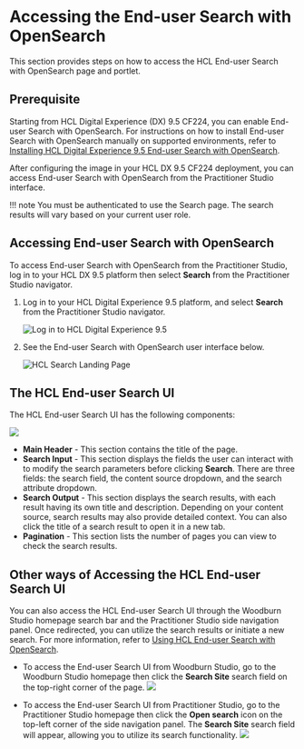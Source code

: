 # Accessing the End-user Search with OpenSearch

This section provides steps on how to access the HCL End-user Search with OpenSearch page and portlet.

## Prerequisite

Starting from HCL Digital Experience (DX) 9.5 CF224, you can enable End-user Search with OpenSearch. For instructions on how to install End-user Search with OpenSearch manually on supported environments, refer to [Installing HCL Digital Experience 9.5 End-user Search with OpenSearch](../installation/index.md).

After configuring the image in your HCL DX 9.5 CF224 deployment, you can access End-user Search with OpenSearch from the Practitioner Studio interface.

!!! note
    You must be authenticated to use the Search page. The search results will vary based on your current user role.


## Accessing End-user Search with OpenSearch

To access End-user Search with OpenSearch from the Practitioner Studio, log in to your HCL DX 9.5 platform then select **Search** from the Practitioner Studio navigator.

1.  Log in to your HCL Digital Experience 9.5 platform, and select **Search** from the Practitioner Studio navigator.

    ![](../../../assets/HCL_DX_95_Practitioner_Studio_interface.png "Log in to HCL Digital Experience 9.5")

2.  See the End-user Search with OpenSearch user interface below.

    ![](../../../assets/HCL_Search_Landing_Page.png "HCL Search Landing Page")

## The HCL End-user Search UI

The HCL End-user Search UI has the following components:

![](../../../assets/HCL_Search_General_Components.png)

-   **Main Header** - This section contains the title of the page.
-   **Search Input** - This section displays the fields the user can interact with to modify the search parameters before clicking **Search**. There are three fields: the search field, the content source dropdown, and the search attribute dropdown.
-   **Search Output** - This section displays the search results, with each result having its own title and description. Depending on your content source, search results may also provide detailed context. You can also click the title of a search result to open it in a new tab.
-   **Pagination** - This section lists the number of pages you can view to check the search results.

## Other ways of Accessing the HCL End-user Search UI

You can also access the HCL End-user Search UI through the Woodburn Studio homepage search bar and the Practitioner Studio side navigation panel. Once redirected, you can utilize the search results or initiate a new search. For more information, refer to [Using HCL End-user Search with OpenSearch](../usage/index.md).

- To access the End-user Search UI from Woodburn Studio, go to the Woodburn Studio homepage then click the **Search Site** search field on the top-right corner of the page.
    ![](../../../assets/HCL_Search_Access_Page_Via_Woodburn_1.png)

- To access the End-user Search UI from Practitioner Studio, go to the Practitioner Studio homepage then click the **Open search** icon on the top-left corner of the side navigation panel. The **Search Site** search field will appear, allowing you to utilize its search functionality.
    ![](../../../assets/HCL_Search_Access_Page_Via_PS_Sidenav_1.png)
